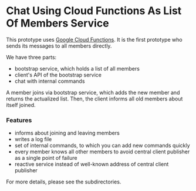 # Chat Using Cloud Functions As List Of Members Service

This prototype uses [Google Cloud Functions](https://cloud.google.com/functions/docs). 
It is the first prototype who sends its messages to all members directly.

We have three parts:

- bootstrap service, which holds a list of all members
- client's API of the bootstrap service
- chat with internal commands

A member joins via bootstrap service, which adds the new member and returns the actualized list.
Then, the client informs all old members about itself joined.


### Features

- informs about joining and leaving members
- writes a log file
- set of internal commands, to which you can add new commands quickly
- every member knows all other members to avoid central client publisher as a single point of failure
- reactive service instead of well-known address of central client publisher

For more details, please see the subdirectories.
